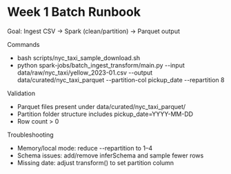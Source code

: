 # Week 1 Batch Runbook
Goal: Ingest CSV -> Spark (clean/partition) -> Parquet output

Commands
- bash scripts/nyc_taxi_sample_download.sh
- python spark-jobs/batch_ingest_transform/main.py --input data/raw/nyc_taxi/yellow_2023-01.csv --output data/curated/nyc_taxi_parquet --partition-col pickup_date --repartition 8

Validation
- Parquet files present under data/curated/nyc_taxi_parquet/
- Partition folder structure includes pickup_date=YYYY-MM-DD
- Row count > 0

Troubleshooting
- Memory/local mode: reduce --repartition to 1–4
- Schema issues: add/remove inferSchema and sample fewer rows
- Missing date: adjust transform() to set partition column
